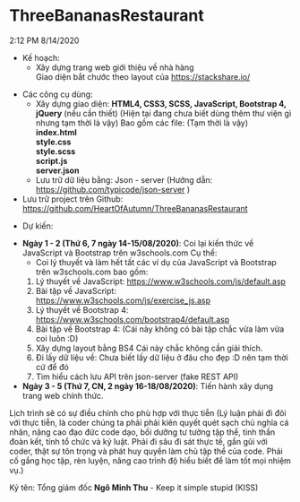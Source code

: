 # ThreeBananasRestaurant
2:12 PM 8/14/2020
* Kế hoạch:
	+ Xây dựng trang web giới thiệu về nhà hàng
	<br />Giao diện bắt chước theo layout của https://stackshare.io/
+ Các công cụ dùng:
	- Xây dựng giao diện: **HTML4, CSS3, SCSS, JavaScript, Bootstrap 4, jQuery** (nếu cần thiết) (Hiện tại đang chưa biết dùng thêm thư viện gì nhưng tạm thời là vậy)
	Bao gồm các file:	(Tạm thời là vậy)	<br/>
		**index.html**	<br/>
		**style.css**	<br/>
		**style.scss**	<br/>
		**script.js**	<br/>
		**server.json**
	- Lưu trữ dữ liệu bằng: Json -  server (Hướng dẫn:	https://github.com/typicode/json-server	)
+ Lưu trữ project trên Github:		https://github.com/HeartOfAutumn/ThreeBananasRestaurant
 
* Dự kiến:
+ **Ngày 1 - 2 (Thứ 6, 7 ngày 14-15/08/2020)**: Coi lại kiến thức về JavaScript và Bootstrap trên w3schools.com
	Cụ thể:
	- Coi lý thuyết và làm hết tất các ví dụ của JavaScript và Bootstrap trên w3schools.com bao gồm:
	1. Lý thuyết về JavaScript:	https://www.w3schools.com/js/default.asp
	2. Bài tập về JavaScript:	https://www.w3schools.com/js/exercise_js.asp
	3. Lý thuyết về Bootstrap 4:	https://www.w3schools.com/bootstrap4/default.asp
	4. Bài tập về Bootstrap 4:	(Cái này không có bài tập chắc vừa làm vừa coi luôn :D)
	5. Xây dựng layout bằng BS4	Cái này chắc không cần giải thích.
	6. Đi lấy dữ liệu về:		Chưa biết lấy dữ liệu ở đâu cho đẹp :D nên tạm thời cứ để đó
	7. Tìm hiểu cách lưu API trên json-server (fake REST API)
+ **Ngày 3 - 5 (Thứ 7, CN, 2 ngày 16-18/08/2020)**: Tiến hành xây dụng trang web chính thức.

Lịch trình sẽ có sự điều chỉnh cho phù hợp với thực tiễn (Lý luận phải đi đôi với thực tiễn, là coder chúng ta phải phải kiên quyết quét sạch chủ nghĩa cá nhân, 
nâng cao đạo đức code dạo, bồi dưỡng tư tưởng tập thể, tinh thần đoàn kết, tính tổ chức và kỷ luật. Phải đi sâu đi sát thực tế, gần gũi với coder, 
thật sự tôn trọng và phát huy quyền làm chủ tập thể của code. Phải cố gắng học tập, rèn luyện, nâng cao trình độ hiểu biết để làm tốt mọi nhiệm vụ.)

Ký tên: Tổng giám đốc **Ngô Minh Thu** - Keep it simple stupid (KISS)


	

